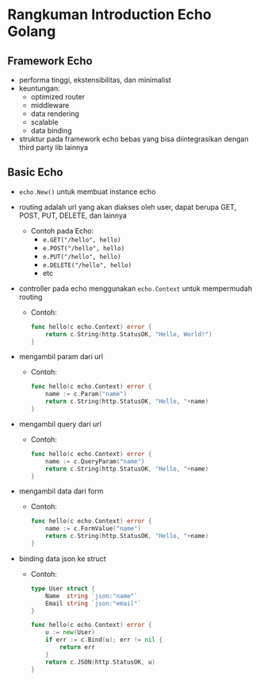 # **Rangkuman Introduction Echo Golang**

## Framework Echo

- performa tinggi, ekstensibilitas, dan minimalist
- keuntungan:
  - optimized router
  - middleware
  - data rendering
  - scalable
  - data binding
- struktur pada framework echo bebas yang bisa diintegrasikan dengan third party lib lainnya

## Basic Echo

- `echo.New()` untuk membuat instance echo
- routing adalah url yang akan diakses oleh user, dapat berupa GET, POST, PUT, DELETE, dan lainnya

  - Contoh pada Echo:
    - `e.GET("/hello", hello)`
    - `e.POST("/hello", hello)`
    - `e.PUT("/hello", hello)`
    - `e.DELETE("/hello", hello)`
    - etc

- controller pada echo menggunakan `echo.Context` untuk mempermudah routing
  - Contoh:
    ```go
    func hello(c echo.Context) error {
    	return c.String(http.StatusOK, "Hello, World!")
    }
    ```
- mengambil param dari url
  - Contoh:
    ```go
    func hello(c echo.Context) error {
    	name := c.Param("name")
    	return c.String(http.StatusOK, "Hello, "+name)
    }
    ```
- mengambil query dari url
  - Contoh:
    ```go
    func hello(c echo.Context) error {
    	name := c.QueryParam("name")
    	return c.String(http.StatusOK, "Hello, "+name)
    }
    ```
- mengambil data dari form
  - Contoh:
    ```go
    func hello(c echo.Context) error {
    	name := c.FormValue("name")
    	return c.String(http.StatusOK, "Hello, "+name)
    }
    ```
- binding data json ke struct

  - Contoh:

    ```go
    type User struct {
    	Name  string `json:"name"`
    	Email string `json:"email"`
    }

    func hello(c echo.Context) error {
    	u := new(User)
    	if err := c.Bind(u); err != nil {
    		return err
    	}
    	return c.JSON(http.StatusOK, u)
    }
    ```
